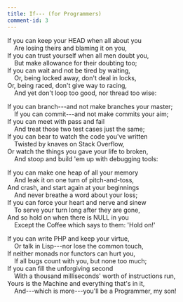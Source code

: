 ```yaml
---
title: If--- (for Programmers)
comment-id: 3
---
```


If you can keep your HEAD when all about you  
    Are losing theirs and blaming it on you,  
If you can trust yourself when all men doubt you,  
    But make allowance for their doubting too;  
If you can wait and not be tired by waiting,  
    Or, being locked away, don't deal in locks,  
Or, being raced, don't give way to racing,  
    And yet don't loop too good, nor thread too wise:

<!-- excerpt -->

If you can branch---and not make branches your master;  
    If you can commit---and not make commits your aim;  
If you can meet with pass and fail  
    And treat those two test cases just the same;  
If you can bear to watch the code you've written  
    Twisted by knaves on Stack Overflow,  
Or watch the things you gave your life to broken,  
    And stoop and build 'em up with debugging tools:

If you can make one heap of all your memory  
    And leak it on one turn of pitch-and-toss,  
And crash, and start again at your beginnings  
    And never breathe a word about your loss;  
If you can force your heart and nerve and sinew  
    To serve your turn long after they are gone,  
And so hold on when there is NULL in you  
    Except the Coffee which says to them: 'Hold on!'

If you can write PHP and keep your virtue,  
    Or talk in Lisp---nor lose the common touch,  
If neither monads nor functors can hurt you,  
    If all bugs count with you, but none too much;  
If you can fill the unforgiving second  
    With a thousand milliseconds' worth of instructions run,  
Yours is the Machine and everything that's in it,  
    And---which is more---you'll be a Programmer, my son!
